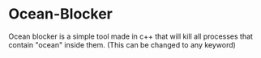 # Ocean-Blocker
Ocean blocker is a simple tool made in c++ that will kill all processes that contain "ocean" inside them. (This can be changed to any keyword)
